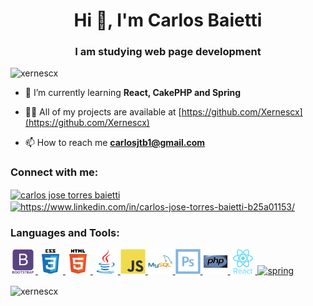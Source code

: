 <h1 align="center">Hi 👋, I'm Carlos Baietti</h1>
<h3 align="center">I am studying web page development</h3>

<p align="left"> <img src="https://komarev.com/ghpvc/?username=xernescx&label=Profile%20views&color=0e75b6&style=flat" alt="xernescx" /> </p>

  - 🌱 I’m currently learning **React, CakePHP and Spring**

- 👨‍💻 All of my projects are available at [https://github.com/Xernescx](https://github.com/Xernescx)

- 📫 How to reach me **carlosjtb1@gmail.com**

<h3 align="left">Connect with me:</h3>
<p align="left">
<a href="https://linkedin.com/in/carlos jose torres baietti" target="blank"><img align="center" src="https://cdn.jsdelivr.net/npm/simple-icons@3.0.1/icons/linkedin.svg" alt="carlos jose torres baietti" height="30" width="40" /></a>
<a href="/https://www.linkedin.com/in/carlos-jose-torres-baietti-b25a01153/" target="blank"><img align="center" src="https://cdn.jsdelivr.net/npm/simple-icons@3.0.1/icons/rss.svg" alt="https://www.linkedin.com/in/carlos-jose-torres-baietti-b25a01153/" height="30" width="40" /></a>
</p>

<h3 align="left">Languages and Tools:</h3>
<p align="left"> <a href="https://getbootstrap.com" target="_blank"> <img src="https://raw.githubusercontent.com/devicons/devicon/master/icons/bootstrap/bootstrap-plain-wordmark.svg" alt="bootstrap" width="40" height="40"/> </a> <a href="https://www.w3schools.com/css/" target="_blank"> <img src="https://raw.githubusercontent.com/devicons/devicon/master/icons/css3/css3-original-wordmark.svg" alt="css3" width="40" height="40"/> </a> <a href="https://www.w3.org/html/" target="_blank"> <img src="https://raw.githubusercontent.com/devicons/devicon/master/icons/html5/html5-original-wordmark.svg" alt="html5" width="40" height="40"/> </a> <a href="https://www.java.com" target="_blank"> <img src="https://raw.githubusercontent.com/devicons/devicon/master/icons/java/java-original.svg" alt="java" width="40" height="40"/> </a> <a href="https://developer.mozilla.org/en-US/docs/Web/JavaScript" target="_blank"> <img src="https://raw.githubusercontent.com/devicons/devicon/master/icons/javascript/javascript-original.svg" alt="javascript" width="40" height="40"/> </a> <a href="https://www.mysql.com/" target="_blank"> <img src="https://raw.githubusercontent.com/devicons/devicon/master/icons/mysql/mysql-original-wordmark.svg" alt="mysql" width="40" height="40"/> </a> <a href="https://www.photoshop.com/en" target="_blank"> <img src="https://raw.githubusercontent.com/devicons/devicon/master/icons/photoshop/photoshop-line.svg" alt="photoshop" width="40" height="40"/> </a> <a href="https://www.php.net" target="_blank"> <img src="https://raw.githubusercontent.com/devicons/devicon/master/icons/php/php-original.svg" alt="php" width="40" height="40"/> </a> <a href="https://reactjs.org/" target="_blank"> <img src="https://raw.githubusercontent.com/devicons/devicon/master/icons/react/react-original-wordmark.svg" alt="react" width="40" height="40"/> </a> <a href="https://spring.io/" target="_blank"> <img src="https://www.vectorlogo.zone/logos/springio/springio-icon.svg" alt="spring" width="40" height="40"/> </a> </p>

<p><img align="center" src="https://github-readme-stats.vercel.app/api/top-langs?username=xernescx&show_icons=true&locale=en&layout=compact" alt="xernescx" /></p>
